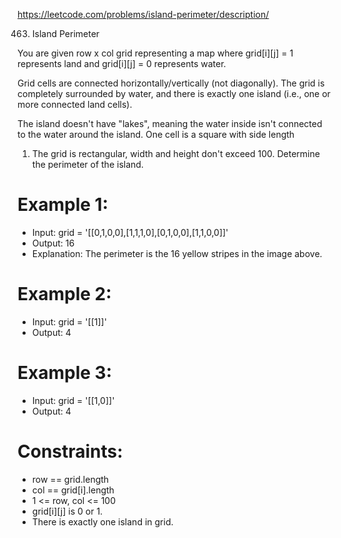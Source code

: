 https://leetcode.com/problems/island-perimeter/description/

463. Island Perimeter


You are given row x col grid representing a map where grid[i][j] =
1 represents land and grid[i][j] = 0 represents water.

Grid cells are connected horizontally/vertically (not diagonally). The
grid is completely surrounded by water, and there is exactly one island
(i.e., one or more connected land cells).

The island doesn't have "lakes", meaning the water inside isn't connected
to the water around the island. One cell is a square with side length
1. The grid is rectangular, width and height don't exceed 100. Determine
the perimeter of the island.

 

# Example 1:
- Input: grid = '[[0,1,0,0],[1,1,1,0],[0,1,0,0],[1,1,0,0]]'
- Output: 16
- Explanation: The perimeter is the 16 yellow stripes in the image above.

# Example 2:
- Input: grid = '[[1]]'
- Output: 4

# Example 3:
- Input: grid = '[[1,0]]'
- Output: 4
 

# Constraints:
- row == grid.length
- col == grid[i].length
- 1 <= row, col <= 100
- grid[i][j] is 0 or 1.
- There is exactly one island in grid.
